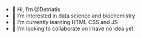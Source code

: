 - 👋 Hi, I’m @Detriatis
- 👀 I’m interested in data science and biochemistry
- 🌱 I’m currently learning HTML CSS and JS
- 💞️ I’m looking to collaborate on I have no idea yet.

<!---
Detriatis/Detriatis is a ✨ special ✨ repository because its `README.md` (this file) appears on your GitHub profile.
You can click the Preview link to take a look at your changes.
--->
